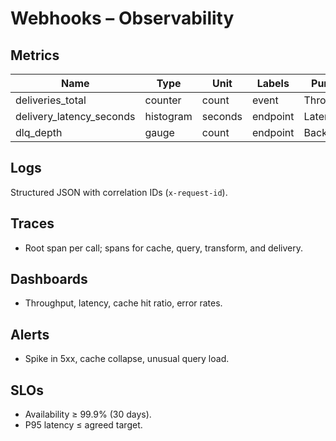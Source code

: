 # Webhooks – Observability

## Metrics
| Name | Type | Unit | Labels | Purpose |
|------|------|------|--------|---------|
| deliveries_total | counter | count | event | Throughput |
| delivery_latency_seconds | histogram | seconds | endpoint | Latency |
| dlq_depth | gauge | count | endpoint | Backlog |

## Logs
Structured JSON with correlation IDs (`x-request-id`).

## Traces
- Root span per call; spans for cache, query, transform, and delivery.

## Dashboards
- Throughput, latency, cache hit ratio, error rates.

## Alerts
- Spike in 5xx, cache collapse, unusual query load.

## SLOs
- Availability ≥ 99.9% (30 days).
- P95 latency ≤ agreed target.

